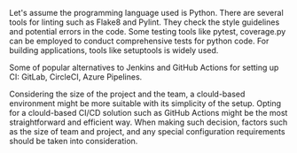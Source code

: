Let's assume the programming language used is Python. There are several tools for linting such as Flake8 and Pylint. They check the style guidelines and potential errors in the code. Some testing tools like pytest, coverage.py can be employed to conduct comprehensive tests for python code. For building applications, tools like setuptools is widely used.

Some of popular alternatives to Jenkins and GitHub Actions for setting up CI: GitLab, CircleCI, Azure Pipelines.

Considering the size of the project and the team, a clould-based environment might be more suitable with its simplicity of the setup. Opting for a clould-based CI/CD solution such as GitHub Actions might be the most straightforward and efficient way. When making such decision, factors such as the size of team and project, and any special configuration requirements should be taken into consideration.


